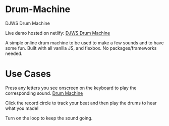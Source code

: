 # Drum-Machine
DJWS Drum Machine

Live demo hosted on netlify: [DJWS Drum Machine](https://heuristic-roentgen-3d9991.netlify.com/)

A simple online drum machine to be used to make a few sounds and to have some fun.  Built with all vanilla JS, and flexbox.  No packages/frameworks needed.

# Use Cases
Press any letters you see onscreen on the keyboard to play the corresponding sound.
[Drum Machine](https://i.imgur.com/qOMcqyu.gifv)

Click the record circle to track your beat and then play the drums to hear what you made!

Turn on the loop to keep the sound going.
